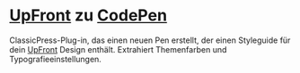 
# [UpFront](https://upfront.n3rds.work/shop/produkte/upfront-framework-download/) zu [CodePen](http://codepen.io/)

ClassicPress-Plug-in, das einen neuen Pen erstellt, der einen Styleguide für dein [UpFront](https://upfront.n3rds.work/upfront-themes/) Design enthält. Extrahiert Themenfarben und Typografieeinstellungen.




